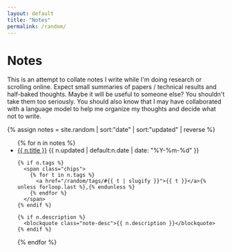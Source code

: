 ```yaml
---
layout: default
title: "Notes"
permalink: /random/
---
```


# Notes


This is an attempt to collate notes I write while I'm doing research or scrolling online. Expect small summaries of papers / technical results and half-baked thoughts. Maybe it will be useful to someone else? You shouldn't take them too seriously. You should also know that I may have collaborated with a language model to help me organize my thoughts and decide what not to write.

{% assign notes = site.random | sort:"date" | sort:"updated" | reverse %}

<ul class="notes">
{% for n in notes %}
  <li class="note-item">
    <a class="note-title" href="{{ n.url }}">{{ n.title }}</a>
    <span class="note-date">{{ n.updated | default:n.date | date: "%Y-%m-%d" }}</span>

    {% if n.tags %}
      <span class="chips">
        {% for t in n.tags %}
          <a href="/random/tags/#{{ t | slugify }}">{{ t }}</a>{% unless forloop.last %},{% endunless %}
        {% endfor %}
      </span>
    {% endif %}

    {% if n.description %}
      <blockquote class="note-desc">{{ n.description }}</blockquote>
    {% endif %}
  </li>
{% endfor %}
</ul>
